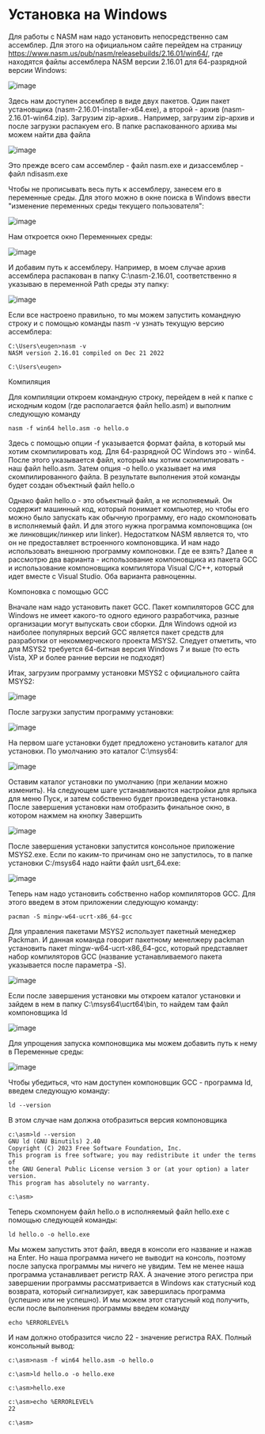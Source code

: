 # Установка на Windows

Для работы с NASM нам надо установить непосредственно сам ассемблер. Для этого на официальном сайте перейдем на страницу https://www.nasm.us/pub/nasm/releasebuilds/2.16.01/win64/, где находятся файлы ассемблера NASM версии 2.16.01 для 64-разрядной версии Windows:

![image](https://github.com/user-attachments/assets/1614c583-d14b-4474-a3ee-0f4e98815c3e)

Здесь нам доступен ассемблер в виде двух пакетов. Один пакет установщика (nasm-2.16.01-installer-x64.exe), а второй - архив (nasm-2.16.01-win64.zip). Загрузим zip-архив.. Например, загрузим zip-архив и после загрузки распакуем его. В папке распакованного архива мы можем найти два файла

![image](https://github.com/user-attachments/assets/6944bac2-9538-4f42-a27a-67017f581d87)

Это прежде всего сам ассемблер - файл nasm.exe и дизассемблер - файл ndisasm.exe

Чтобы не прописывать весь путь к ассемблеру, занесем его в переменные среды. Для этого можно в окне поиска в Windows ввести "изменение переменных среды текущего пользователя":

![image](https://github.com/user-attachments/assets/03989eb5-48f6-4f0c-87df-3e6f05cd99f4)

Нам откроется окно Переменныех среды:

![image](https://github.com/user-attachments/assets/0ddc1a07-be1b-46bd-b002-a977ff2c0253)

И добавим путь к ассемблеру. Например, в моем случае архив ассемблера распакован в папку C:\nasm-2.16.01, соответственно я указываю в переменной Path среды эту папку:

![image](https://github.com/user-attachments/assets/61b3e998-9b31-458d-9e34-7b76895d62e5)

Если все настроено правильно, то мы можем запустить командную строку и с помощью команды nasm -v узнать текущую версию ассемблера:

```
C:\Users\eugen>nasm -v
NASM version 2.16.01 compiled on Dec 21 2022

C:\Users\eugen>
```

Компиляция

Для компиляции откроем командную строку, перейдем в ней к папке с исходным кодом (где располагается файл hello.asm) и выполним следующую команду

```
nasm -f win64 hello.asm -o hello.o
```

Здесь с помощью опции -f указывается формат файла, в который мы хотим скомпилировать код. Для 64-разрядной ОС Windows это - win64. После этого указывается файл, который мы хотим скомпилировать - наш файл hello.asm. Затем опция -o hello.o указывает на имя скомпилированного файла. В результате выполнения этой команды будет создан объектный файл hello.o

Однако файл hello.o - это объектный файл, а не исполняемый. Он содержит машинный код, который понимает компьютер, но чтобы его можно было запускать как обычную программу, его надо скомпоновать в исполняемый файл. И для этого нужна программа компоновщика (он же линковщик/линкер или linker). Недостатком NASM является то, что он не предоставляет встроенного компоновщика. И нам надо использовать внешнюю программу компоновки. Где ее взять? Далее я рассмотрю два варианта - использование компоновщика из пакета GCC и использование компоновщика компилятора Visual C/C++, который идет вместе с Visual Studio. Оба варианта равноценны.

Компоновка с помощью GCC

Вначале нам надо установить пакет GCC. Пакет компиляторов GCC для Windows не имеет какого-то одного единого разработчика, разные организации могут выпускать свои сборки. Для Windows одной из наиболее популярных версий GCC является пакет средств для разработки от некоммерческого проекта MSYS2. Следует отметить, что для MSYS2 требуется 64-битная версия Windows 7 и выше (то есть Vista, XP и более ранние версии не подходят)

Итак, загрузим программу установки MSYS2 с официального сайта MSYS2:

![image](https://github.com/user-attachments/assets/03734fa5-ca72-4ac3-a909-df780396bc7d)

После загрузки запустим программу установки:

![image](https://github.com/user-attachments/assets/5bf2c85b-0fba-4e36-bbd5-2f1916497b77)

На первом шаге установки будет предложено установить каталог для установки. По умолчанию это каталог C:\msys64:

![image](https://github.com/user-attachments/assets/cdb74da9-fa0c-410f-ac95-c127f036e3eb)

Оставим каталог установки по умолчанию (при желании можно изменить). На следующем шаге устанавливаются настройки для ярлыка для меню Пуск, и затем собственно будет произведена установка. После завершения установки нам отобразить финальное окно, в котором нажмем на кнопку Завершить

![image](https://github.com/user-attachments/assets/0b8f33e9-e94a-4672-9699-9a9cfb8690a1)

После завершения установки запустится консольное приложение MSYS2.exe. Если по каким-то причинам оно не запустилось, то в папке установки C:/msys64 надо найти файл usrt_64.exe:

![image](https://github.com/user-attachments/assets/cf89258d-c1c7-4a12-a46f-e1093fbde469)

Теперь нам надо установить собственно набор компиляторов GCC. Для этого введем в этом приложении следующую команду:

```
pacman -S mingw-w64-ucrt-x86_64-gcc
```

Для управления пакетами MSYS2 использует пакетный менеджер Packman. И данная команда говорит пакетному менелжеру packman установить пакет mingw-w64-ucrt-x86_64-gcc, который представляет набор компиляторов GCC (название устанавливаемого пакета указывается после параметра -S).

![image](https://github.com/user-attachments/assets/f40751b1-2352-4f7a-a7bb-b1544647a895)

Если после завершения установки мы откроем каталог установки и зайдем в нем в папку C:\msys64\ucrt64\bin, то найдем там файл компоновщика ld

![image](https://github.com/user-attachments/assets/9b079a50-07ed-4d3c-9497-1ce5754f7fec)

Для упрощения запуска компоновщика мы можем добавить путь к нему в Переменные среды:

![image](https://github.com/user-attachments/assets/d92ff954-582a-4b25-8713-d95012c04aa5)

Чтобы убедиться, что нам доступен компоновщик GCC - программа ld, введем следующую команду:

```
ld --version
```

В этом случае нам должна отобразиться версия компоновщика

```
c:\asm>ld --version
GNU ld (GNU Binutils) 2.40
Copyright (C) 2023 Free Software Foundation, Inc.
This program is free software; you may redistribute it under the terms of
the GNU General Public License version 3 or (at your option) a later version.
This program has absolutely no warranty.

c:\asm>
```

Теперь скомпонуем файл hello.o в исполняемый файл hello.exe с помощью следующей команды:

```
ld hello.o -o hello.exe
```

Мы можем запустить этот файл, введя в консоли его название и нажав на Enter. Но наша программа ничего не выводит на консоль, поэтому после запуска программы мы ничего не увидим. Тем не менее наша программа устанавливает регистр RAX. А значение этого регистра при завершении программы рассматривается в Windows как статусный код возврата, который сигнализирует, как завершилась программа (успешно или не успешно). И мы можем этот статусный код получить, если после выполнения программы введем команду

```
echo %ERRORLEVEL%
```

И нам должно отобразится число 22 - значение регистра RAX. Полный консольный вывод:

```
c:\asm>nasm -f win64 hello.asm -o hello.o

c:\asm>ld hello.o -o hello.exe

c:\asm>hello.exe

c:\asm>echo %ERRORLEVEL%
22

c:\asm>
```

